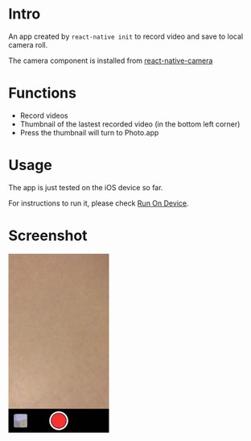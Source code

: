 # Intro
An app created by `react-native init` to record video and save to local camera roll.

The camera component is installed from [react-native-camera](https://github.com/lwansbrough/react-native-camera)

# Functions
* Record videos
* Thumbnail of the lastest recorded video (in the bottom left corner)
* Press the thumbnail will turn to Photo.app

# Usage
The app is just tested on the iOS device so far.

For instructions to run it, please check [Run On Device](https://facebook.github.io/react-native/docs/running-on-device.html).

# Screenshot
<img src="https://github.com/idcyrus/videoRecorderRNCLI/blob/master/screenShot.jpeg" width="200"  />
